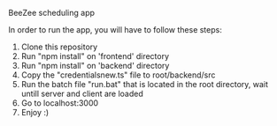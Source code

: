 BeeZee scheduling app

In order to run the app, you will have to follow these steps: 
  1. Clone this repository 
  2. Run "npm install" on 'frontend' directory
  3. Run "npm install" on 'backend' directory
  4. Copy the "credentialsnew.ts" file to root/backend/src
  5. Run the batch file "run.bat" that is located in the root directory, wait untill server and client are loaded
  6. Go to localhost:3000  
  7. Enjoy :)
    
